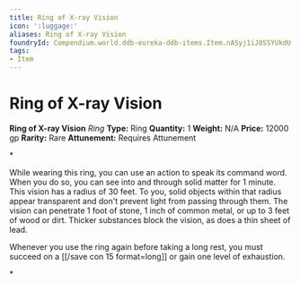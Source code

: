 ```yaml
---
title: Ring of X-ray Vision
icon: ':luggage:'
aliases: Ring of X-ray Vision
foundryId: Compendium.world.ddb-eureka-ddb-items.Item.nASyj1iJ8SSYUkdU
tags:
- Item
---
```


# Ring of X-ray Vision

**Ring of X-ray Vision**
_Ring_
**Type:** Ring
**Quantity:** 1
**Weight:** N/A
**Price:** 12000 gp
**Rarity:** Rare
**Attunement:** Requires Attunement

*<p>While wearing this ring, you can use an action to speak its command word. When you do so, you can see into and through solid matter for 1 minute. This vision has a radius of 30 feet. To you, solid objects within that radius appear transparent and don't prevent light from passing through them. The vision can penetrate 1 foot of stone, 1 inch of common metal, or up to 3 feet of wood or dirt. Thicker substances block the vision, as does a thin sheet of lead.

Whenever you use the ring again before taking a long rest, you must succeed on a [[/save con 15 format=long]] or gain one level of exhaustion.</p>*